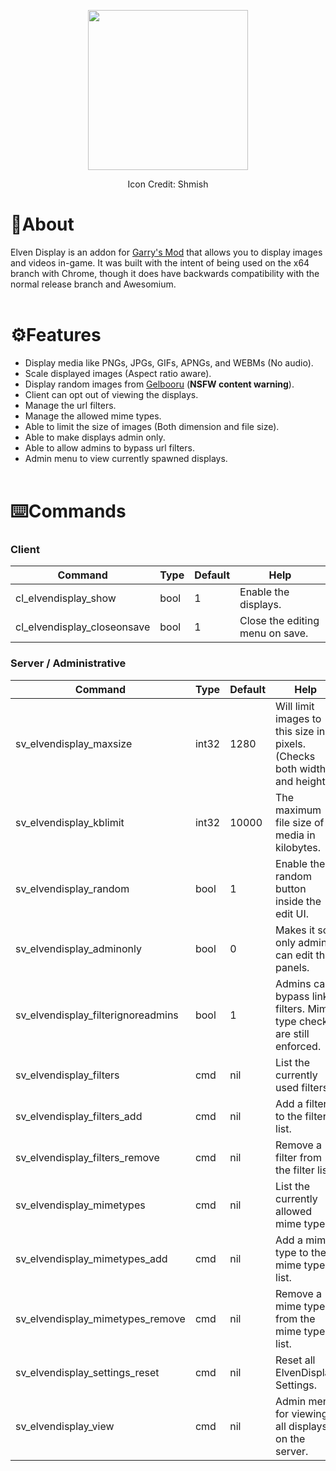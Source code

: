 <p align="center">
  <img width="256" height="256" src="./materials/elven_display/icon.png">
</p>

<p align="center">Icon Credit: Shmish</p>

# 📝About
Elven Display is an addon for [Garry's Mod](https://gmod.facepunch.com/) that allows you to display images and videos in-game. It was built with the intent of being used on the x64 branch with Chrome, though it does have backwards compatibility with the normal release branch and Awesomium.<br/><br/>

# ⚙️Features

- Display media like PNGs, JPGs, GIFs, APNGs, and WEBMs (No audio).
- Scale displayed images (Aspect ratio aware).
- Display random images from [Gelbooru](https://gelbooru.com) (**NSFW content warning**).
- Client can opt out of viewing the displays.
- Manage the url filters.
- Manage the allowed mime types.
- Able to limit the size of images (Both dimension and file size).
- Able to make displays admin only.
- Able to allow admins to bypass url filters.
- Admin menu to view currently spawned displays.<br/><br/>

# ⌨️Commands

### Client
| Command                     | Type | Default | Help                            |
|-----------------------------|------|---------|---------------------------------|
| cl_elvendisplay_show        | bool | 1       | Enable the displays.            |
| cl_elvendisplay_closeonsave | bool | 1       | Close the editing menu on save. |


### Server / Administrative
| Command                            | Type  | Default | Help                                                                      |
|------------------------------------|-------|---------|---------------------------------------------------------------------------|
| sv_elvendisplay_maxsize            | int32 | 1280    | Will limit images to this size in pixels. (Checks both width and height). |
| sv_elvendisplay_kblimit            | int32 | 10000   | The maximum file size of media in kilobytes.                              |
| sv_elvendisplay_random             | bool  | 1       | Enable the random button inside the edit UI.                          |
| sv_elvendisplay_adminonly          | bool  | 0       | Makes it so only admins can edit the panels.                              |
| sv_elvendisplay_filterignoreadmins | bool  | 1       | Admins can bypass link filters. Mime type checks are still enforced.      |
| sv_elvendisplay_filters            | cmd   | nil     | List the currently used filters.                                          |
| sv_elvendisplay_filters_add        | cmd   | nil     | Add a filter to the filter list.                                          |
| sv_elvendisplay_filters_remove     | cmd   | nil     | Remove a filter from the filter list.                                     |
| sv_elvendisplay_mimetypes          | cmd   | nil     | List the currently allowed mime types.                                    |
| sv_elvendisplay_mimetypes_add      | cmd   | nil     | Add a mime type to the mime type list.                                    |
| sv_elvendisplay_mimetypes_remove   | cmd   | nil     | Remove a mime type from the mime type list.                               |
| sv_elvendisplay_settings_reset     | cmd   | nil     | Reset all ElvenDisplay Settings.                                          |
| sv_elvendisplay_view               | cmd   | nil     | Admin menu for viewing all displays on the server.                        |